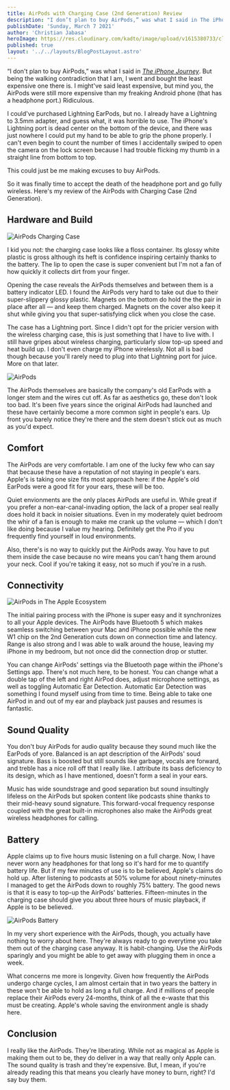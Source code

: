 ```yaml
---
title: AirPods with Charging Case (2nd Generation) Review
description: "I don’t plan to buy AirPods,” was what I said in The iPhone Journey. But being the walking contradiction that I am, I went and bought the least expensive one there is."
publishDate: 'Sunday, March 7 2021'
author: 'Christian Jabasa'
heroImage: https://res.cloudinary.com/kadto/image/upload/v1615380733/cljabasa/blog/20200307-airpods-with-charging-case-2nd-generation-review/suganth-l2mirnegwoa-unsplash.jpg
published: true
layout: '../../layouts/BlogPostLayout.astro'
---
```


“I don't plan to buy AirPods,” was what I said in _[The iPhone Journey](/blog/the-iphone-journey)_. But being the walking contradiction that I am, I went and bought the least expensive one there is. I might've said least expensive, but mind you, the AirPods were still more expensive than my freaking Android phone (that has a headphone port.) Ridiculous.

I could've purchased Lightning EarPods, but no. I already have a Lightning to 3.5mm adapter, and guess what, it was horrible to use. The iPhone's Lightning port is dead center on the bottom of the device, and there was just nowhere I could put my hand to be able to grip the phone properly. I can't even begin to count the number of times I accidentally swiped to open the camera on the lock screen because I had trouble flicking my thumb in a straight line from bottom to top.

This could just be me making excuses to buy AirPods.

So it was finally time to accept the death of the headphone port and go fully wireless. Here's my review of the AirPods with Charging Case (2nd Generation).

## Hardware and Build

![AirPods Charging Case](https://res.cloudinary.com/kadto/image/upload/v1615380733/cljabasa/blog/20200307-airpods-with-charging-case-2nd-generation-review/sid-ramirez-j_uhriav-8m-unsplash.jpg 'AirPods Charging Case')

I kid you not: the charging case looks like a floss container. Its glossy white plastic is gross although its heft is confidence inspiring certainly thanks to the battery. The lip to open the case is super convenient but I'm not a fan of how quickly it collects dirt from your finger.

Opening the case reveals the AirPods themselves and between them is a battery indicator LED. I found the AirPods very hard to take out due to their super-slippery glossy plastic. Magnets on the bottom do hold the the pair in place after all — and keep them charged. Magnets on the cover also keep it shut while giving you that super-satisfying click when you close the case.

The case has a Lightning port. Since I didn't opt for the pricier version with the wireless charging case, this is just something that I have to live with. I still have gripes about wireless charging, particularly slow top-up speed and heat build up. I don't even charge my iPhone wirelessly. Not all is bad though because you'll rarely need to plug into that Lightning port for juice. More on that later.

![AirPods](https://res.cloudinary.com/kadto/image/upload/v1615380734/cljabasa/blog/20200307-airpods-with-charging-case-2nd-generation-review/dagny-reese-tgo-on0gbf4-unsplash.jpg 'AirPods')

The AirPods themselves are basically the company's old EarPods with a longer stem and the wires cut off. As far as aesthetics go, these don't look too bad. It's been five years since the original AirPods had launched and these have certainly become a more common sight in people's ears. Up front you barely notice they're there and the stem doesn't stick out as much as you'd expect.

## Comfort

The AirPods are very comfortable. I am one of the lucky few who can say that because these have a reputation of not staying in people's ears. Apple's is taking one size fits most approach here: if the Apple's old EarPods were a good fit for your ears, these will be too.

Quiet envionments are the only places AirPods are useful in. While great if you prefer a non-ear-canal-invading option, the lack of a proper seal really does hold it back in noisier situations. Even in my moderately quiet bedroom the whir of a fan is enough to make me crank up the volume — which I don't like doing because I value my hearing. Definitely get the Pro if you frequently find yourself in loud environments.

Also, there's is no way to quickly put the AirPods away. You have to put them inside the case because no wire means you can't hang them around your neck. Cool if you're taking it easy, not so much if you're in a rush.

## Connectivity

![AirPods in The Apple Ecosystem](https://res.cloudinary.com/kadto/image/upload/v1615380737/cljabasa/blog/20200307-airpods-with-charging-case-2nd-generation-review/md-mahdi-hfo-vuwcfee-unsplash.jpg 'AirPods in The Apple Ecosystem')

The initial pairing process with the iPhone is super easy and it synchronizes to all your Apple devices. The AirPods have Bluetooth 5 which makes seamless switching between your Mac and iPhone possible while the new W1 chip on the 2nd Generation cuts down on connection time and latency. Range is also strong and I was able to walk around the house, leaving my iPhone in my bedroom, but not once did the connection drop or stutter.

You can change AirPods' settings via the Bluetooth page within the iPhone's Settings app. There's not much here, to be honest. You can change what a double tap of the left and right AirPod does, adjust microphone settings, as well as toggling Automatic Ear Detection. Automatic Ear Detection was something I found myself using from time to time. Being able to take one AirPod in and out of my ear and playback just pauses and resumes is fantastic.

## Sound Quality

You don't buy AirPods for audio quality because they sound much like the EarPods of yore. Balanced is an apt description of the AirPods' soud signature. Bass is boosted but still sounds like garbage, vocals are forward, and treble has a nice roll off that I really like. I attribute its bass deficiency to its design, which as I have mentioned, doesn't form a seal in your ears.

Music has wide soundstrage and good separation but sound insultingly lifeless on the AirPods but spoken content like podcasts shine thanks to their mid-heavy sound signature. This forward-vocal frequency response coupled with the great built-in microphones also make the AirPods great wireless headphones for calling.

## Battery

Apple claims up to five hours music listening on a full charge. Now, I have never worn any headphones for that long so it's hard for me to quantify battery life. But if my few minutes of use is to be believed, Apple's claims do hold up. After listening to podcasts at 50% volume for about ninety-minutes I managed to get the AirPods down to roughly 75% battery. The good news is that it is easy to top-up the AirPods' batteries. Fifteen-minutes in the charging case should give you about three hours of music playback, if Apple is to be believed.

![AirPods Battery](https://res.cloudinary.com/kadto/image/upload/v1615380734/cljabasa/blog/20200307-airpods-with-charging-case-2nd-generation-review/daniel-korpai-_rybp9o-vtu-unsplash.jpg 'AirPods Battery')

In my very short experience with the AirPods, though, you actually have nothing to worry about here. They're always ready to go everytime you take them out of the charging case anyway. It is habit-changing. Use the AirPods sparingly and you might be able to get away with plugging them in once a week.

What concerns me more is longevity. Given how frequently the AirPods undergo charge cycles, I am almost certain that in two years the battery in these won't be able to hold as long a full charge. And if millions of people replace their AirPods every 24-months, think of all the e-waste that this must be creating. Apple's whole saving the environment angle is shady here.

## Conclusion

I really like the AirPods. They're liberating. While not as magical as Apple is making them out to be, they do deliver in a way that really only Apple can. The sound quality is trash and they're expensive. But, I mean, if you're already reading this that means you clearly have money to burn, right? I'd say buy them.
